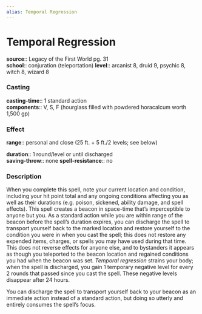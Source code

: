 ```yaml
---
alias: Temporal Regression
---
```


# Temporal Regression 

**source**:: Legacy of the First World pg. 31  
**school**:: conjuration (teleportation)
**level**:: arcanist 8, druid 9, psychic 8, witch 8, wizard 8

### Casting 

**casting-time**:: 1 standard action  
**components**:: V, S, F (hourglass filled with powdered horacalcum worth 1,500 gp)

### Effect 

**range**:: personal and close (25 ft. + 5 ft./2 levels; see below)  
  
**duration**:: 1 round/level or until discharged  
**saving-throw**:: none
**spell-resistance**:: no

### Description 

When you complete this spell, note your current location and condition, including your hit point total and any ongoing conditions affecting you as well as their durations (e.g. poison, sickened, ability damage, and spell effects). This spell creates a beacon in space-time that’s imperceptible to anyone but you. As a standard action while you are within range of the beacon before the spell’s duration expires, you can discharge the spell to transport yourself back to the marked location and restore yourself to the condition you were in when you cast the spell; this does not restore any expended items, charges, or spells you may have used during that time. This does not reverse effects for anyone else, and to bystanders it appears as though you teleported to the beacon location and regained conditions you had when the beacon was set. *Temporal regression* strains your body; when the spell is discharged, you gain 1 temporary negative level for every 2 rounds that passed since you cast the spell. These negative levels disappear after 24 hours.  
  
You can discharge the spell to transport yourself back to your beacon as an immediate action instead of a standard action, but doing so utterly and entirely consumes the spell’s focus.

